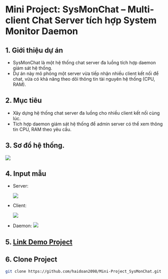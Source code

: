 # Mini Project: SysMonChat – Multi-client Chat Server tích hợp System Monitor Daemon

## 1. Giới thiệu dự án
-  SysMonChat là một hệ thống chat server đa luồng tích hợp
daemon giám sát hệ thống.
- Dự án này mô phỏng một server vừa tiếp nhận nhiều client kết nối
để chat, vừa có khả năng theo dõi thông tin tài nguyên hệ thống
(CPU, RAM).

## 2. Mục tiêu
- Xây dựng hệ thống chat server đa luồng cho nhiều client kết nối
cùng lúc.
- Tích hợp daemon giám sát hệ thống để admin server có thể xem
thông tin CPU, RAM theo yêu cầu.

## 3. Sơ đồ hệ thống. 

![](https://i.imgur.com/YH21FpI.png) 

## 4. Input mẫu
- Server:

    ![](https://i.imgur.com/jTdN9wh.png) 

- Client:

    ![](https://i.imgur.com/2oWLRpZ.png)

- Daemon: 
    ![](https://i.imgur.com/o5nYwSb.png) 

## 5. [Link Demo Project](https://www.youtube.com/watch?v=OBRVuu0GrFg) 

## 6. Clone Project
```bash
git clone https://github.com/haidoan2098/Mini-Project_SysMonChat.git 
```